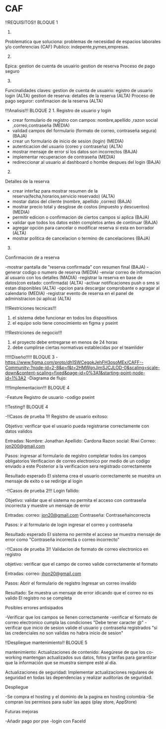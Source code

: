 # CAF

!!REQUISITOS!! BLOQUE 1

1.
Problematica que soluciona: problemas de necesidad de espacios laborales y/o conferencias (CAF)
Publico: indepente,pymes,empresas.

  2.
Epica:
gestion de cuenta de usuairio
gestion de reserva
Proceso de pago seguro

3.
Funcinalidades claves:
gestion de cuenta de usuairio: egistro de usuario login (ALTA)
gestion de reserva: detalles de la reserva (ALTA)
Proceso de pago seguror: confimacion de la reserva (ALTA)   

!!!Analisis!!! BLOQUE 2
1.
Registro de usuario y login

- crear formulario de registro con campos: nombre,apellido ,razon social ,correo,contraseña  (MEDIA)
- validad campos del formulario (formato de correo, contraseña segura) (BAJA)
- crear un formulario de inicio de sesion (login) (MEDIA)
- autenticacion del usuario (coreo y contraseña) (ALTA)
- mostrar mensaje de error si los datos son incorrectos (BAJA)
- implementar recuperacion de contraseña (MEDIA)
- redireccionar al usuario al dashboard o hombe despues del login (BAJA)

2.
Detalles de la reserva

- crear interfaz para mostrar resumen de la reserva(fecha,horarios,servicio reservado) (ALTA)
- mostar datos del cliente (nombre, apellido ,correo) (BAJA)
- mostrar precio total y desglose de costos (impuesto y descuentos) (MEDIA)
- permitir edicion o confirmacion de ciertos campos si aplica (BAJA)
- validar que todos los datos estén completos antes de continuar (BAJA)
- agregar opción para cancelar o modificar reserva si esta en borrador (ALTA)
- mostrar politica de cancelacion o termino de cancelaciones (BAJA)

3. 
Confirmacion de a reserva

-mostrar pantalla de "reserva confirmada" con resumen final  (BAJA)
-generar codigo o numero de reserva (MEDIA)
-enviar correo de informacion al usuario con los detalles (MADIA)
-registrar la reserva en base de datos(con estado: confirmada) (ALTA)
-activar notificaciones push o sms si estan disponibles (ALTA)
-opcion para descargar comprobante o agragar al calendario (MEDIA)
-registrar evento de reserva en el panel de administracion (si aplica) (ALTA)

!!!Restriciones tecnicas!!!

1. el sistema debe funcionar en todos los dispositivos
2. el equipo solo tiene conocimiento en figma y pseint

 !!!Restriciones de negocio!!!
 
1. el proyecto debe entregarse en menos de 24 horas
2. debe cumplirse ciertas normativas establecidas por el teamlider


!!!!!Diseño!!!!!   BLOQUE 3
-https://www.figma.com/proto/dh1SWCegokJehFH3osoMEx/CAFF--Community-?node-id=2-8&p=f&t=2HMWgnJjmSJCJLOD-0&scaling=scale-down&content-scaling=fixed&page-id=0%3A1&starting-point-node-id=1%3A2
-Diagrama de flujo:


!!!!Implementacion!!!  BLOQUE 4

-Feature Registro de usuario
-codigo pseint


!!Testing!!  BLOQUE 4

-!!Casos de prueba 1!!
Registro de usuario exitoso:

Objetivo:
verificar que el usuario pueda registrarse correctamente con datos validos

Entradas:
Nombre: Jonathan
Apellido: Cardona
Razon social: Riwi
Correo: jon200@gmail.com

Pasos:
ingresar al formulario de registro
completar todos los campos obligatorios
Verificacion de correo electronico por medio de un codigo enviado a este
Posterior a la verificacion sera registrado correctamente

Resultado esperado
El sistema crea el usuario correctamente
se muestra un mensaje de exito o se redirige al login



-!!Casos de prueba 2!!!
Login fallido:

Objetivo:
validar que el sistema no permita el acceso con contraseña incorrecta y muestre un mensaje de error

Entradas:
correo: jon20@gmail.com
Contraseña: Contraseñaincorrecta

Pasos:
ir al formulario de login
ingresar el correo y contraseña

Resultado esperado
El sistema no permite el acceso
se muestra mensaje de error como "Contraseña incorrecta o correo incorrecto"



-!!Casos de prueba 3!!
Validacion de formato de correo electronico en registro

objetivo:
verificar que el campo de correo valide correctamente el formato

Entradas:
correo: jhon20@gmail.com

Pasos:
Abrir el formulario de registro
Ingresar un correo invalido

Resultado:
Se muestra un mensaje de error idicando que el correo no es valido
El registro no se completa


Posibles errores antisipados

-Verificar que los campos se llenen correctamente
-verificar el formato de correo electronico cumpla las condiciones "Debe tener caracter @"
-verificar que inicio de sesion valide el usuario y contraseña registrados "si las credenciales no son validas no habra inicio de sesion"




!!Despliegue mantenimiento!! BLOQUE 5

mantenimiento:
Actualizaciones de contenido: Asegúrese de que los co-working mantengan actualizados sus datos, fotos y tarifas para garantizar que la información que se muestra siempre esté al día.

Actualizaciones de seguridad: Implementar actualizaciones regulares de seguridad en todas las dependencias y realizar auditorías de seguridad.



Despliegue

-Se compra el hosting y el dominio de la pagina en hosting colombia
-Se compran los permisos para subir las apps (play store, AppStore)

Futuras mejoras

-Añadir pago por pse
-login con FaceId
    

